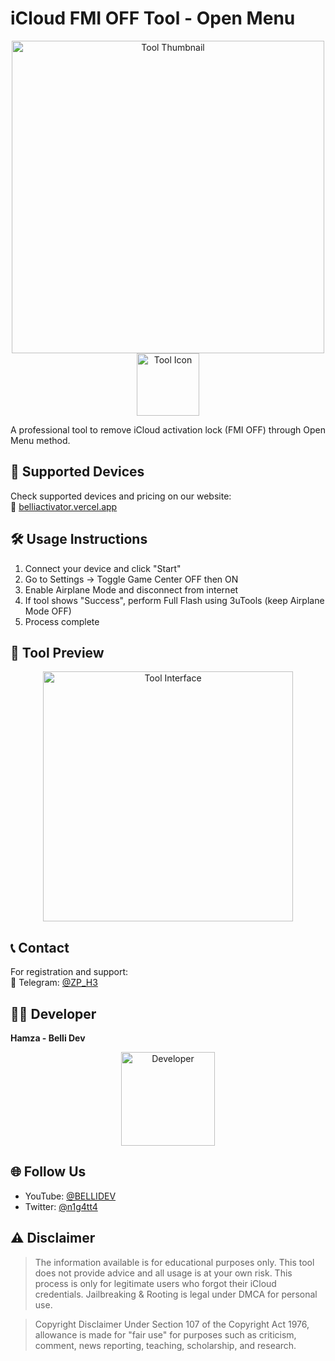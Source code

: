 # iCloud FMI OFF Tool - Open Menu

<p align="center">
  <img src="https://media.discordapp.net/attachments/1216440263749402795/1368346898460709048/FREE_FMI_OFF_OPEN_MENU1.png?width=500&height=281" alt="Tool Thumbnail" width="500">
  <br>
  <img src="https://media.discordapp.net/attachments/1216440263749402795/1368346896959017041/Call.png?width=200&height=200" alt="Tool Icon" width="100">
</p>

A professional tool to remove iCloud activation lock (FMI OFF) through Open Menu method.

## 📱 Supported Devices
Check supported devices and pricing on our website:  
🔗 [belliactivator.vercel.app](https://belliactivator.vercel.app)

## 🛠️ Usage Instructions
1. Connect your device and click "Start"
2. Go to Settings → Toggle Game Center OFF then ON
3. Enable Airplane Mode and disconnect from internet
4. If tool shows "Success", perform Full Flash using 3uTools (keep Airplane Mode OFF)
5. Process complete

## 📸 Tool Preview
<p align="center">
  <img src="https://media.discordapp.net/attachments/1216440263749402795/1368347518638882899/image.png?width=400" alt="Tool Interface" width="400">
</p>

## 📞 Contact
For registration and support:  
📩 Telegram: [@ZP_H3](https://t.me/ZP_H3)

## 👨‍💻 Developer
**Hamza - Belli Dev**  
<p align="center">
  <img src="https://media.discordapp.net/attachments/1216440263749402795/1368346896640512031/ChatGPT_Image_May_3_2025_12_44_57_PM_1.png?ex=6817e3da&is=6816925a&hm=aeea6ee7ec009bec152d4305b6b5b22e9e12a1a13d47ea38a690e4d156a55444&=&format=webp&quality=lossless&width=544&height=544" alt="Developer" width="150">
</p>

## 🌐 Follow Us
- YouTube: [@BELLIDEV](https://www.youtube.com/@BELLIDEV)
- Twitter: [@n1g4tt4](https://x.com/n1g4tt4)

## ⚠️ Disclaimer
> The information available is for educational purposes only. This tool does not provide advice and all usage is at your own risk. This process is only for legitimate users who forgot their iCloud credentials. Jailbreaking & Rooting is legal under DMCA for personal use.

> Copyright Disclaimer Under Section 107 of the Copyright Act 1976, allowance is made for "fair use" for purposes such as criticism, comment, news reporting, teaching, scholarship, and research.
